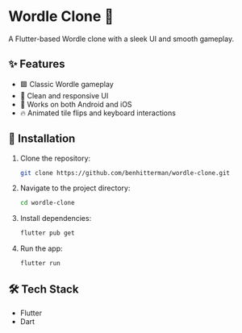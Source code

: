 # Wordle Clone 🎯

A Flutter-based Wordle clone with a sleek UI and smooth gameplay.

## ✨ Features

- 🟩 Classic Wordle gameplay
- 🎨 Clean and responsive UI
- 📱 Works on both Android and iOS
- 🔥 Animated tile flips and keyboard interactions

## 🚀 Installation

1. Clone the repository:
   ```bash
   git clone https://github.com/benhitterman/wordle-clone.git
   ```
2. Navigate to the project directory:
   ```bash
   cd wordle-clone
   ```
3. Install dependencies:
   ```bash
   flutter pub get
   ```
4. Run the app:
   ```bash
   flutter run
   ```

## 🛠️ Tech Stack

- Flutter
- Dart
